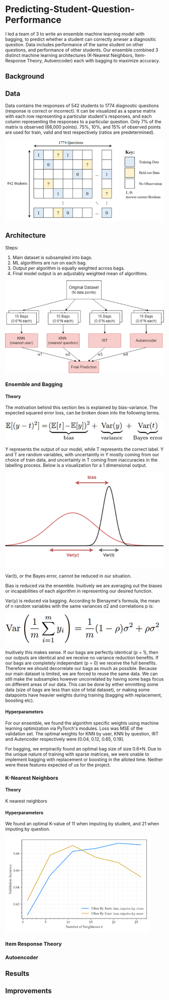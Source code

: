 # Predicting-Student-Question-Performance
I led a team of 3 to write an ensemble machine learning model with bagging, to predict whether a student can correctly anwser a diagnositic question. Data includes performance of the same student on other questions, and performance of other students. Our ensemble combined 3 distinct machine learning architectures (K-Nearest Neighbors, Item-Response Theory, Autoencoder) each with bagging to maximize accuracy. 

## Background


## Data
Data contains the responses of 542 students to 1774 diagnostic questions (response is correct or incorrect). It can be visualized as a sparse matrix with each row representing a particular student's responses, and each column representing the responses to a particular question. Only 7% of the matrix is observed (68,000 points). 75%, 10%, and 15% of observed points are used for train, valid and test respectively (ratios are predetermined). 

![image of sparese matrix representation of data. Rows = num students, columns = num questions](images/sparse_matrix.PNG)

## Architecture
Steps:
1. Main dataset is subsampled into bags.
2. ML algorithms are run on each bag.
3. Output per algorithm is equally weighted across bags.
4. Final model output is an adjustably weighted mean of algorithms.

![image of sparese matrix representation of data. Rows = num students, columns = num questions](images/Architecture.png)

### Ensemble and Bagging

#### Theory
The motivation behind this section lies is explained by bias-variance. The expected squared error loss, can be broken down into the following terms.

![Image of Equation showing Expected Squared error decomposed into bias, varience of y, and variance of t](images/bias_variance.png)

Y represents the output of our model, while T represents the correct label. Y and T are random variables, with uncertaintly in Y mostly coming from our choice of train data, and uncertainty in T coming from inaccuracies in the labelling process. Below is a visualization for a 1 dimensional output.

![Image of 2 labelled bell curves, 1 for Y and another for T](images/bias_variance_plot.png)

Var(t), or the Bayes error, cannot be reduced in our situation.

Bias is reduced via the ensemble. Inuitively we are averaging out the biases or incapabilities of each algorithm in representing our desired function.

Var(y) is reduced via bagging. According to Bienaymé's formula, the mean of n random variables with the same variances σ2 and correlations p is:

![Image of equation showing variance of the mean of N random variables as a function of N and their correlation](images/var_of_mean.PNG)

Inuitively this makes sense. If our bags are perfectly identical (p = 1), then our outputs are identical and we receive no variance reduction benefits. If our bags are completely independant (p = 0) we receive the full benefits. Therefore we should decorrelate our bags as much as possible. Because our main dataset is limited, we are forced to reuse the same data. We can still make the subsamples however uncorrelated by having some bags focus on different areas of our data. This can be done by either emmitting some data (size of bags are less than size of total dataset), or making some datapoints have heavier weights during training (bagging with replacement, boosting etc).

#### Hyperparameters
For our ensemble, we found the algorithm specific weights using machine learning optimization via PyTorch's modules. Loss was MSE of the validation set. The optimal weights for KNN by user, KNN by question, IRT and Autencoder respectively were [0.04, 0.12, 0.65, 0.19]. 

For bagging, we empiraclly found an optimal bag size of size 0.6\*N. Due to the unique nature of training with sparse matrices, we were unable to  implement bagging with replacement or boosting in the alloted time. Neither were these features expected of us for the project.

### K-Nearest Neighbors
#### Theory
K nearest neighbors
#### Hyperparameters
We found an optimal K-value of 11 when imputing by student, and 21 when imputing by question.

![Plot of KNN accuracies vs K-value](images/KNN_optimization.PNG)

### Item Response Theory

### Autoencoder

## Results

## Improvements 
